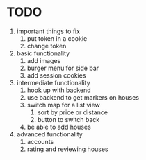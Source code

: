  TODO
 ====

 1. important things to fix
    1. put token in a cookie
    1. change token
 1. basic functionality
    1. add images 
    1. burger menu for side bar
    1. add session cookies
 1. intermediate functionality
    1. hook up with backend
    1. use backend to get markers on houses
    1. switch map for a list view 
        1. sort by price or distance
        1. button to switch back
    1. be able to add houses
 1. advanced functionality
    1. accounts
    1. rating and reviewing houses


